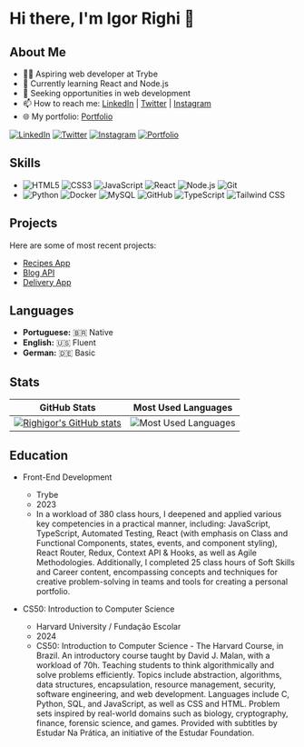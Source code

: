 # Hi there, I'm Igor Righi 👋

## About Me

- 👨‍💻 Aspiring web developer at Trybe
- 🌱 Currently learning React and Node.js
- 💼 Seeking opportunities in web development
- 📫 How to reach me: [LinkedIn](https://www.linkedin.com/in/igor-righi/) | [Twitter](https://twitter.com/righigor) | [Instagram](https://www.instagram.com/righigor/)
- 🌐 My portfolio: [Portfolio](https://portifolio-eight-pink.vercel.app/)
  
[![LinkedIn](https://img.shields.io/badge/LinkedIn-0077B5?style=for-the-badge&logo=linkedin&logoColor=white)](https://www.linkedin.com/in/igor-righi/)
[![Twitter](https://img.shields.io/badge/Twitter-1DA1F2?style=for-the-badge&logo=twitter&logoColor=white)](https://twitter.com/righigor)
[![Instagram](https://img.shields.io/badge/Instagram-E4405F?style=for-the-badge&logo=instagram&logoColor=white)](https://www.instagram.com/righigor/)
[![Portfolio](https://img.shields.io/badge/Portfolio-9cf?style=for-the-badge&logo=appveyor&logoColor=white)](https://portifolio-eight-pink.vercel.app/)

## Skills

- ![HTML5](https://img.shields.io/badge/HTML5-E34F26?style=for-the-badge&logo=html5&logoColor=white) ![CSS3](https://img.shields.io/badge/CSS3-1572B6?style=for-the-badge&logo=css3&logoColor=white) ![JavaScript](https://img.shields.io/badge/JavaScript-F7DF1E?style=for-the-badge&logo=javascript&logoColor=black) ![React](https://img.shields.io/badge/React-61DAFB?style=for-the-badge&logo=react&logoColor=black) ![Node.js](https://img.shields.io/badge/Node.js-43853D?style=for-the-badge&logo=node.js&logoColor=white) ![Git](https://img.shields.io/badge/Git-F05032?style=for-the-badge&logo=git&logoColor=white)
- ![Python](https://img.shields.io/badge/Python-3776AB?style=for-the-badge&logo=python&logoColor=white)  ![Docker](https://img.shields.io/badge/Docker-2496ED?style=for-the-badge&logo=docker&logoColor=white)  ![MySQL](https://img.shields.io/badge/MySQL-4479A1?style=for-the-badge&logo=mysql&logoColor=white) ![GitHub](https://img.shields.io/badge/GitHub-181717?style=for-the-badge&logo=github&logoColor=white) ![TypeScript](https://img.shields.io/badge/TypeScript-3178C6?style=for-the-badge&logo=typescript&logoColor=white) ![Tailwind CSS](https://img.shields.io/badge/Tailwind%20CSS-38B2AC?style=for-the-badge&logo=tailwind-css&logoColor=white)

## Projects

Here are some of most recent projects:
- [Recipes App](https://github.com/righigor/trybe-exercicios/tree/main/02-Front-End/Secao08-Projeto-App-de-Receitas/Dia01-Projeto-App-de-Receitas)
- [Blog API](https://github.com/righigor/trybe-exercicios/tree/main/03-Back-End/Secao06-NodeJS-ORM-e-Autenticacao/Dia05-Projeto-API-de-Blogs)
- [Delivery App](https://github.com/righigor/rocketseat/tree/main/nlw-expert/delivery-app)

## Languages

- **Portuguese:** 🇧🇷 Native
- **English:** 🇺🇸 Fluent
- **German:** 🇩🇪 Basic

## Stats

| GitHub Stats                                                                                                   | Most Used Languages                                                                                                    |
|---------------------------------------------------------------------------------------------------------------|------------------------------------------------------------------------------------------------------------------------|
| [![Righigor's GitHub stats](https://github-readme-stats.vercel.app/api?username=righigor)](https://github.com/righigor/github-readme-stats&count_private=true&show_icons=true&theme=dracula) | ![Most Used Languages](https://github-readme-stats.vercel.app/api/top-langs/?username=righigor&layout=compact&theme=radical) |


## Education

- Front-End Development
  - Trybe
  - 2023
  - In a workload of 380 class hours, I deepened and applied various key competencies in a practical manner, including: JavaScript, TypeScript, Automated Testing, React (with emphasis on Class and Functional Components, states, events, and component styling), React Router, Redux, Context API & Hooks, as well as Agile Methodologies. Additionally, I completed 25 class hours of Soft Skills and Career content, encompassing concepts and techniques for creative problem-solving in teams and tools for creating a personal portfolio.
 
- CS50: Introduction to Computer Science
  - Harvard University / Fundação Escolar
  - 2024
  - CS50: Introduction to Computer Science - The Harvard Course, in Brazil. An introductory course taught by David J. Malan, with a workload of 70h. Teaching students to think algorithmically and solve problems efficiently. Topics include abstraction, algorithms, data structures, encapsulation, resource management, security, software engineering, and web development. Languages include C, Python, SQL, and JavaScript, as well as CSS and HTML. Problem sets inspired by real-world domains such as biology, cryptography, finance, forensic science, and games. Provided with subtitles by Estudar Na Prática, an initiative of the Estudar Foundation.
 
